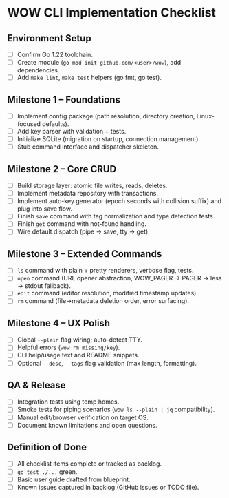 # WOW CLI Implementation Checklist

## Environment Setup
- [ ] Confirm Go 1.22 toolchain.
- [ ] Create module (`go mod init github.com/<user>/wow`), add dependencies.
- [ ] Add `make lint`, `make test` helpers (go fmt, go test).

## Milestone 1 – Foundations
- [ ] Implement config package (path resolution, directory creation, Linux-focused defaults).
- [ ] Add key parser with validation + tests.
- [ ] Initialize SQLite (migration on startup, connection management).
- [ ] Stub command interface and dispatcher skeleton.

## Milestone 2 – Core CRUD
- [ ] Build storage layer: atomic file writes, reads, deletes.
- [ ] Implement metadata repository with transactions.
- [ ] Implement auto-key generator (epoch seconds with collision suffix) and plug into save flow.
- [ ] Finish `save` command with tag normalization and type detection tests.
- [ ] Finish `get` command with not-found handling.
- [ ] Wire default dispatch (pipe → save, tty → get).

## Milestone 3 – Extended Commands
- [ ] `ls` command with plain + pretty renderers, verbose flag, tests.
- [ ] `open` command (URL opener abstraction, WOW_PAGER → PAGER → less → stdout fallback).
- [ ] `edit` command (editor resolution, modified timestamp updates).
- [ ] `rm` command (file→metadata deletion order, error surfacing).

## Milestone 4 – UX Polish
- [ ] Global `--plain` flag wiring; auto-detect TTY.
- [ ] Helpful errors (`wow rm missing/key`).
- [ ] CLI help/usage text and README snippets.
- [ ] Optional `--desc`, `--tags` flag validation (max length, formatting).

## QA & Release
- [ ] Integration tests using temp homes.
- [ ] Smoke tests for piping scenarios (`wow ls --plain | jq` compatibility).
- [ ] Manual edit/browser verification on target OS.
- [ ] Document known limitations and open questions.

## Definition of Done
- [ ] All checklist items complete or tracked as backlog.
- [ ] `go test ./...` green.
- [ ] Basic user guide drafted from blueprint.
- [ ] Known issues captured in backlog (GitHub issues or TODO file).
